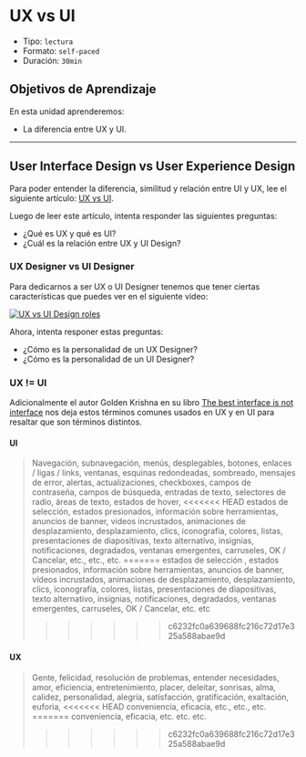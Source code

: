 # UX vs UI

- Tipo: `lectura`
- Formato: `self-paced`
- Duración: `30min`

## Objetivos de Aprendizaje

En esta unidad aprenderemos:

- La diferencia entre UX y UI.

***

## User Interface Design vs User Experience Design

Para poder entender la diferencia, similitud y relación entre UI y UX, lee el
siguiente artículo: [UX vs UI](http://blog.acantu.com/que-es-ux-y-ui/).

Luego de leer este artículo, intenta responder las siguientes preguntas:

- ¿Qué es UX y qué es UI?
- ¿Cuál es la relación entre UX y UI Design?

### UX Designer vs UI Designer

Para dedicarnos a ser UX o UI Designer tenemos que tener ciertas características
que puedes ver en el siguiente video:

[![UX vs UI Design roles](https://img.youtube.com/vi/ft5TzxG-LAc/0.jpg)](https://www.youtube.com/watch?v=ft5TzxG-LAc)

Ahora, intenta responer estas preguntas:

- ¿Cómo es la personalidad de un UX Designer?
- ¿Cómo es la personalidad de un UI Designer?

### UX != UI

Adicionalmente el autor Golden Krishna en su libro [The best interface is not interface](http://www.nointerface.com/book/)
nos deja estos términos comunes usados en UX y en UI para resaltar que son
términos distintos.

#### UI

> Navegación, subnavegación, menús, desplegables, botones, enlaces / ligas /
> links, ventanas, esquinas redondeadas, sombreado, mensajes de error, alertas,
> actualizaciones, checkboxes, campos de contraseña, campos de búsqueda,
> entradas de texto, selectores de radio, áreas de texto, estados de hover,
<<<<<<< HEAD
> estados de selección, estados presionados, información sobre herramientas,
> anuncios de banner, videos incrustados, animaciones de desplazamiento,
> desplazamiento, clics, iconografía, colores, listas, presentaciones de
> diapositivas, texto alternativo, insignias, notificaciones, degradados,
> ventanas emergentes, carruseles, OK / Cancelar, etc., etc., etc.
=======
> estados de selección , estados presionados, información sobre herramientas,
> anuncios de banner, vídeos incrustados, animaciones de desplazamiento,
> desplazamiento, clics, iconografía, colores, listas, presentaciones de
> diapositivas, texto alternativo, insignias, notificaciones, degradados,
> ventanas emergentes, carruseles, OK / Cancelar, etc. etc
>>>>>>> c6232fc0a639688fc216c72d17e325a588abae9d

#### UX

> Gente, felicidad, resolución de problemas, entender necesidades, amor,
> eficiencia, entretenimiento, placer, deleitar, sonrisas, alma, calidez,
> personalidad, alegría, satisfacción, gratificación, exaltación, euforia,
<<<<<<< HEAD
> conveniencia,  eficacia, etc., etc., etc.
=======
> conveniencia,  eficacia, etc. etc. etc.
>>>>>>> c6232fc0a639688fc216c72d17e325a588abae9d
